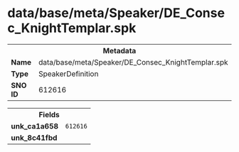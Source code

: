 <h1>data/base/meta/Speaker/DE_Consec_KnightTemplar.spk</h1><table><tr><th colspan="100%">Metadata</th></tr><tr><td><b>Name</b></td><td>data/base/meta/Speaker/DE_Consec_KnightTemplar.spk</td></tr><tr><td><b>Type</b></td><td>SpeakerDefinition</td></tr><tr><td><b>SNO ID</b></td><td>612616</td></tr></table>

<table><tr><th colspan="100%">Fields</th></tr><tr><td><b>unk_ca1a658</b></td><td><code>612616</code></td></tr><tr><td><b>unk_8c41fbd</b></td><td></td></tr></table>

